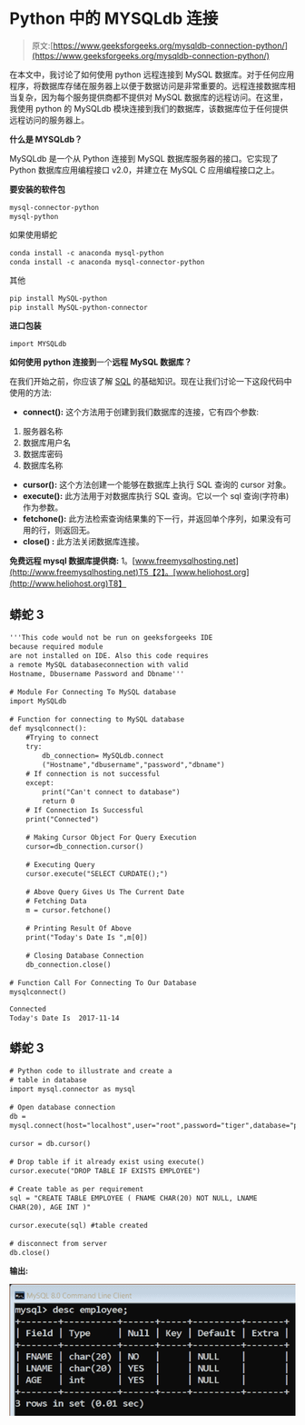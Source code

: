 # Python 中的 MYSQLdb 连接

> 原文:[https://www.geeksforgeeks.org/mysqldb-connection-python/](https://www.geeksforgeeks.org/mysqldb-connection-python/)

在本文中，我讨论了如何使用 python 远程连接到 MySQL 数据库。对于任何应用程序，将数据库存储在服务器上以便于数据访问是非常重要的。远程连接数据库相当复杂，因为每个服务提供商都不提供对 MySQL 数据库的远程访问。在这里，我使用 python 的 MySQLdb 模块连接到我们的数据库，该数据库位于任何提供远程访问的服务器上。

**什么是 MYSQLdb？**

MySQLdb 是一个从 Python 连接到 MySQL 数据库服务器的接口。它实现了 Python 数据库应用编程接口 v2.0，并建立在 MySQL C 应用编程接口之上。

**要安装的软件包**

```
mysql-connector-python
mysql-python
```

如果使用蟒蛇

```
conda install -c anaconda mysql-python
conda install -c anaconda mysql-connector-python
```

其他

```
pip install MySQL-python
pip install MySQL-python-connector
```

**进口包装**

```
import MYSQLdb
```

**如何使用 python 连接到**一个**远程 MySQL 数据库？**

在我们开始之前，你应该了解 [SQL](https://www.geeksforgeeks.org/sql-tutorial/) 的基础知识。现在让我们讨论一下这段代码中使用的方法:

*   **connect():** 这个方法用于创建到我们数据库的连接，它有四个参数:

1.  服务器名称
2.  数据库用户名
3.  数据库密码
4.  数据库名称

*   **cursor():** 这个方法创建一个能够在数据库上执行 SQL 查询的 cursor 对象。
*   **execute():** 此方法用于对数据库执行 SQL 查询。它以一个 sql 查询(字符串)作为参数。
*   **fetchone():** 此方法检索查询结果集的下一行，并返回单个序列，如果没有可用的行，则返回无。
*   **close() :** 此方法关闭数据库连接。

**免费远程 mysql 数据库提供商:**
1。[www.freemysqlhosting.net](http://www.freemysqlhosting.net)T5【2】。[www.heliohost.org](http://www.heliohost.org)T8】

## 蟒蛇 3

```
'''This code would not be run on geeksforgeeks IDE
because required module
are not installed on IDE. Also this code requires
a remote MySQL databaseconnection with valid
Hostname, Dbusername Password and Dbname''' 

# Module For Connecting To MySQL database
import MySQLdb

# Function for connecting to MySQL database
def mysqlconnect():
    #Trying to connect
    try:
        db_connection= MySQLdb.connect
        ("Hostname","dbusername","password","dbname")
    # If connection is not successful
    except:
        print("Can't connect to database")
        return 0
    # If Connection Is Successful
    print("Connected")

    # Making Cursor Object For Query Execution
    cursor=db_connection.cursor()

    # Executing Query
    cursor.execute("SELECT CURDATE();")

    # Above Query Gives Us The Current Date
    # Fetching Data
    m = cursor.fetchone()

    # Printing Result Of Above
    print("Today's Date Is ",m[0])

    # Closing Database Connection
    db_connection.close()

# Function Call For Connecting To Our Database
mysqlconnect()
```

```
Connected
Today's Date Is  2017-11-14
```

## 蟒蛇 3

```
# Python code to illustrate and create a
# table in database
import mysql.connector as mysql

# Open database connection
db = mysql.connect(host="localhost",user="root",password="tiger",database="python")

cursor = db.cursor()

# Drop table if it already exist using execute()
cursor.execute("DROP TABLE IF EXISTS EMPLOYEE")

# Create table as per requirement
sql = "CREATE TABLE EMPLOYEE ( FNAME CHAR(20) NOT NULL, LNAME CHAR(20), AGE INT )"

cursor.execute(sql) #table created

# disconnect from server
db.close()
```

**输出:**

![](img/c880cc42e4edf1ed3afa411ccde5fec2.png)